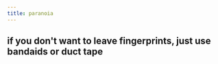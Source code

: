 ```yaml
---
title: paranoia
---
```


## if you don't want to leave fingerprints, just use bandaids or duct tape

